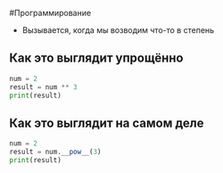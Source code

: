 #Программирование 
- Вызывается, когда мы возводим что-то в степень
## Как это выглядит упрощённо 
```python
num = 2 
result = num ** 3 
print(result)
```
## Как это выглядит на самом деле 
```python
num = 2
result = num.__pow__(3)
print(result)
```